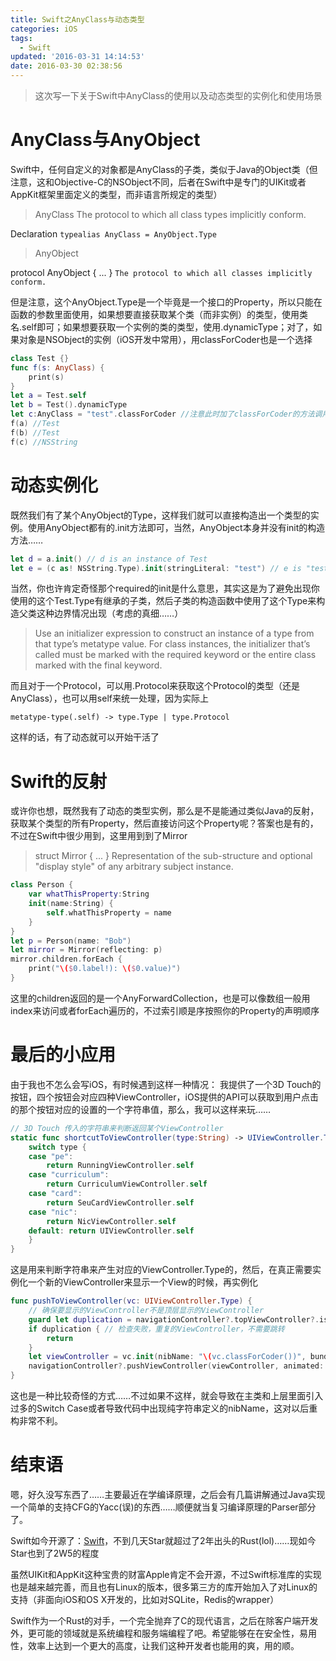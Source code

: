 ```yaml
---
title: Swift之AnyClass与动态类型
categories: iOS
tags:
  - Swift
updated: '2016-03-31 14:14:53'
date: 2016-03-30 02:38:56
---
```


> 这次写一下关于Swift中AnyClass的使用以及动态类型的实例化和使用场景

# AnyClass与AnyObject
Swift中，任何自定义的对象都是AnyClass的子类，类似于Java的Object类（但注意，这和Objective-C的NSObject不同，后者在Swift中是专门的UIKit或者AppKit框架里面定义的类型，而非语言所规定的类型）

> AnyClass
The protocol to which all class types implicitly conform.

Declaration
`typealias AnyClass = AnyObject.Type`

> AnyObject

protocol AnyObject { ... }
`The protocol to which all classes implicitly conform.`

但是注意，这个AnyObject.Type是一个毕竟是一个接口的Property，所以只能在函数的参数里面使用，如果想要直接获取某个类（而非实例）的类型，使用类名.self即可；如果想要获取一个实例的类的类型，使用.dynamicType；对了，如果对象是NSObject的实例（iOS开发中常用），用classForCoder也是一个选择

```swift
class Test {}
func f(s: AnyClass) {
    print(s)
}
let a = Test.self
let b = Test().dynamicType
let c:AnyClass = "test".classForCoder //注意此时加了classForCoder的方法调用，编译器会推导出""是一个NSString的实例而不是String
f(a) //Test
f(b) //Test
f(c) //NSString
```

# 动态实例化

既然我们有了某个AnyObject的Type，这样我们就可以直接构造出一个类型的实例。使用AnyObject都有的.init方法即可，当然，AnyObject本身并没有init的构造方法……

```swift
let d = a.init() // d is an instance of Test
let e = (c as! NSString.Type).init(stringLiteral: "test") // e is "test"
```

当然，你也许肯定奇怪那个required的init是什么意思，其实这是为了避免出现你使用的这个Test.Type有继承的子类，然后子类的构造函数中使用了这个Type来构造父类这种边界情况出现（考虑的真细……）

> Use an initializer expression to construct an instance of a type from that type’s metatype value. For class instances, the initializer that’s called must be marked with the required keyword or the entire class marked with the final keyword.

而且对于一个Protocol，可以用.Protocol来获取这个Protocol的类型（还是AnyClass），也可以用self来统一处理，因为实际上

`metatype-type(.self) -> type.Type | type.Protocol`

这样的话，有了动态就可以开始干活了

# Swift的反射

或许你也想，既然我有了动态的类型实例，那么是不是能通过类似Java的反射，获取某个类型的所有Property，然后直接访问这个Property呢？答案也是有的，不过在Swift中很少用到，这里用到到了Mirror
> struct Mirror { ... }
Representation of the sub-structure and optional "display style" of any arbitrary subject instance.

```swift
class Person {
    var whatThisProperty:String
    init(name:String) {
        self.whatThisProperty = name
    }
}
let p = Person(name: "Bob")
let mirror = Mirror(reflecting: p)
mirror.children.forEach {
    print("\($0.label!): \($0.value)")
}
```

这里的children返回的是一个AnyForwardCollection，也是可以像数组一般用index来访问或者forEach遍历的，不过索引顺是序按照你的Property的声明顺序

# 最后的小应用

由于我也不怎么会写iOS，有时候遇到这样一种情况：
我提供了一个3D Touch的按钮，四个按钮会对应四种ViewController，iOS提供的API可以获取到用户点击的那个按钮对应的设置的一个字符串值，那么，我可以这样来玩……

```swift
// 3D Touch 传入的字符串来判断返回某个ViewController
static func shortcutToViewController(type:String) -> UIViewController.Type {
    switch type {
    case "pe":
        return RunningViewController.self
    case "curriculum":
        return CurriculumViewController.self
    case "card":
        return SeuCardViewController.self
    case "nic":
        return NicViewController.self
    default: return UIViewController.self
    }
}
```

这是用来判断字符串来产生对应的ViewController.Type的，然后，在真正需要实例化一个新的ViewController来显示一个View的时候，再实例化
```swift
func pushToViewController(vc: UIViewController.Type) {
    // 确保要显示的ViewController不是顶层显示的ViewController
    guard let duplication = navigationController?.topViewController?.isKindOfClass(vc) else { return }
    if duplication { // 检查失败，重复的ViewController，不需要跳转
        return
    }
    let viewController = vc.init(nibName: "\(vc.classForCoder())", bundle: nil) // 初始化ViewController
    navigationController?.pushViewController(viewController, animated: true)
}
```

这也是一种比较奇怪的方式……不过如果不这样，就会导致在主类和上层里面引入过多的Switch Case或者导致代码中出现纯字符串定义的nibName，这对以后重构非常不利。

# 结束语

嗯，好久没写东西了……主要最近在学编译原理，之后会有几篇讲解通过Java实现一个简单的支持CFG的Yacc(误)的东西……顺便就当复习编译原理的Parser部分了。

Swift如今开源了：[Swift](https://github.com/apple/swift)，不到几天Star就超过了2年出头的Rust(lol)……现如今Star也到了2W5的程度

虽然UIKit和AppKit这种宝贵的财富Apple肯定不会开源，不过Swift标准库的实现也是越来越完善，而且也有Linux的版本，很多第三方的库开始加入了对Linux的支持（非面向iOS和OS X开发的，比如对SQLite，Redis的wrapper）

Swift作为一个Rust的对手，一个完全抛弃了C的现代语言，之后在除客户端开发外，更可能的领域就是系统编程和服务端编程了吧。希望能够在在安全性，易用性，效率上达到一个更大的高度，让我们这种开发者也能用的爽，用的顺。